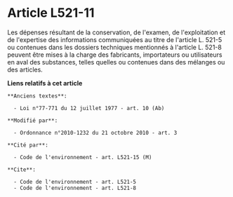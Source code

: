 # Article L521-11

Les dépenses résultant de la conservation, de l'examen, de l'exploitation et de l'expertise des informations communiquées au
titre de l'article L. 521-5 ou contenues dans les dossiers techniques mentionnés à l'article L. 521-8 peuvent être mises à la
charge des fabricants, importateurs ou utilisateurs en aval des substances, telles quelles ou contenues dans des mélanges ou
des articles.

**Liens relatifs à cet article**

	**Anciens textes**:

	  - Loi n°77-771 du 12 juillet 1977 - art. 10 (Ab)

	**Modifié par**:

	  - Ordonnance n°2010-1232 du 21 octobre 2010 - art. 3

	**Cité par**:

	  - Code de l'environnement - art. L521-15 (M)

	**Cite**:

	  - Code de l'environnement - art. L521-5
	  - Code de l'environnement - art. L521-8
